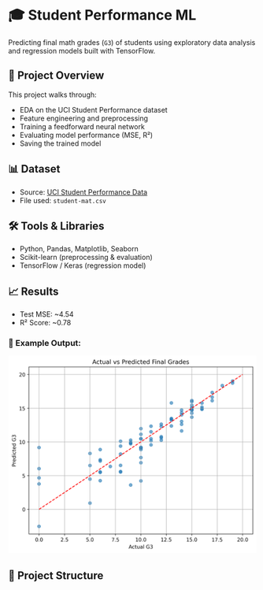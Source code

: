 # 🎓 Student Performance ML

Predicting final math grades (`G3`) of students using exploratory data analysis and regression models built with TensorFlow.

## 📂 Project Overview

This project walks through:
- EDA on the UCI Student Performance dataset
- Feature engineering and preprocessing
- Training a feedforward neural network
- Evaluating model performance (MSE, R²)
- Saving the trained model

## 📊 Dataset

- Source: [UCI Student Performance Data](https://archive.ics.uci.edu/ml/datasets/Student+Performance)
- File used: `student-mat.csv`

## 🛠 Tools & Libraries

- Python, Pandas, Matplotlib, Seaborn
- Scikit-learn (preprocessing & evaluation)
- TensorFlow / Keras (regression model)

## 📈 Results

- Test MSE: ~4.54
- R² Score: ~0.78

### 📌 Example Output:
![Predictions vs Actuals](./outputs/prediction_plot.png)

## 📁 Project Structure
